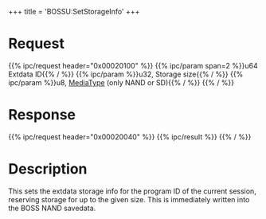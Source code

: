 +++
title = 'BOSSU:SetStorageInfo'
+++

# Request

{{% ipc/request header="0x00020100" %}}
{{% ipc/param span=2 %}}u64 Extdata ID{{% / %}}
{{% ipc/param %}}u32, Storage size{{% / %}}
{{% ipc/param %}}u8, [MediaType](Filesystem_services#mediatype "wikilink") (only NAND or SD){{% / %}}
{{% / %}}

# Response

{{% ipc/request header="0x00020040" %}}
{{% ipc/result %}}
{{% / %}}

# Description

This sets the extdata storage info for the program ID of the current session, reserving storage for up to the given size. This is immediately written into the BOSS NAND savedata.

